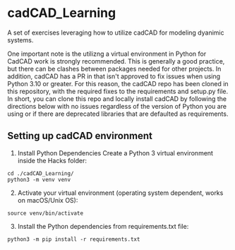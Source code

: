 # cadCAD_Learning
A set of exercises leveraging how to utilize cadCAD for modeling dyanimic systems.  

One important note is the utilizng a virtual environment in Python for CadCAD work is strongly recommended.  This is generally a good practice, but there can be clashes between packages needed for other projects. In addition, cadCAD has a PR in that isn't approved to fix issues when using Python 3.10 or greater.  For this reason, the cadCAD repo has been cloned in this repository, with the required fixes to the requirements and setup.py file.  In short, you can clone this repo and locally install cadCAD by following the directions below with no issues regardless of the version of Python you are using or if there are deprecated libraries that are defaulted as requirements.

## Setting up cadCAD environment
1. Install Python Dependencies
Create a Python 3 virtual environment inside the Hacks folder:

```
cd ./cadCAD_Learning/
python3 -m venv venv
```
2. Activate your virtual environment (operating system dependent, works on macOS/Unix OS):

```
source venv/bin/activate
```
3. Install the Python dependencies from requirements.txt file:

```
python3 -m pip install -r requirements.txt
```